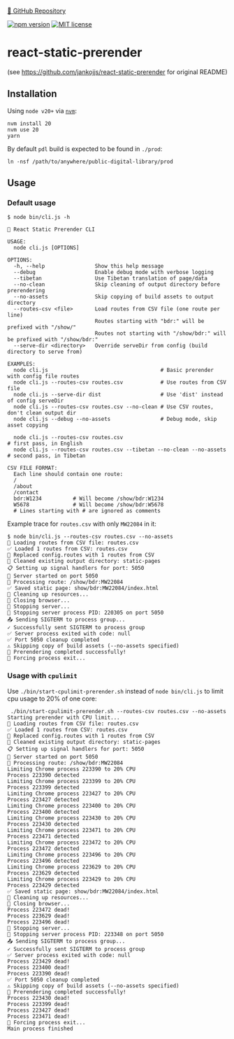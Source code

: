[🔗 GitHub Repository](https://github.com/jankojjs/react-static-prerender)

[![npm version](https://img.shields.io/npm/v/react-static-prerender.svg)](https://www.npmjs.com/package/react-static-prerender)
[![MIT license](https://img.shields.io/badge/license-MIT-green.svg)](LICENSE)
# react-static-prerender

(see https://github.com/jankojjs/react-static-prerender for original README)

## Installation

Using `node v20+` via [`nvm`](https://github.com/nvm-sh/nvm):

```
nvm install 20
nvm use 20
yarn
```

By default `pdl` build is expected to be found in `./prod`:

```
ln -nsf /path/to/anywhere/public-digital-library/prod
```

## Usage

### Default usage

```
$ node bin/cli.js -h

🚀 React Static Prerender CLI

USAGE:
  node cli.js [OPTIONS]

OPTIONS:
  -h, --help                Show this help message
  --debug                   Enable debug mode with verbose logging
  --tibetan                 Use Tibetan translation of page/data
  --no-clean                Skip cleaning of output directory before prerendering
  --no-assets               Skip copying of build assets to output directory
  --routes-csv <file>       Load routes from CSV file (one route per line)
                            Routes starting with "bdr:" will be prefixed with "/show/"
                            Routes not starting with "/show/bdr:" will be prefixed with "/show/bdr:"
  --serve-dir <directory>   Override serveDir from config (build directory to serve from)

EXAMPLES:
  node cli.js                                    # Basic prerender with config file routes
  node cli.js --routes-csv routes.csv            # Use routes from CSV file
  node cli.js --serve-dir dist                   # Use 'dist' instead of config serveDir
  node cli.js --routes-csv routes.csv --no-clean # Use CSV routes, don't clean output dir
  node cli.js --debug --no-assets                # Debug mode, skip asset copying
 
  node cli.js --routes-csv routes.csv                                   # first pass, in English
  node cli.js --routes-csv routes.csv --tibetan --no-clean --no-assets  # second pass, in Tibetan

CSV FILE FORMAT:
  Each line should contain one route:
  /
  /about
  /contact
  bdr:W1234          # Will become /show/bdr:W1234
  W5678              # Will become /show/bdr:W5678
  # Lines starting with # are ignored as comments
```

Example trace for `routes.csv` with only `MW22084` in it:

```
$ node bin/cli.js --routes-csv routes.csv --no-assets 
📄 Loading routes from CSV file: routes.csv
✅ Loaded 1 routes from CSV: routes.csv
🔄 Replaced config.routes with 1 routes from CSV
🧹 Cleaned existing output directory: static-pages
📋 Setting up signal handlers for port: 5050
🚀 Server started on port 5050
📄 Processing route: /show/bdr:MW22084
✅ Saved static page: show/bdr:MW22084/index.html
🧹 Cleaning up resources...
🔄 Closing browser...
🔄 Stopping server...
🛑 Stopping server process PID: 220305 on port 5050
📤 Sending SIGTERM to process group...
✓ Successfully sent SIGTERM to process group
✅ Server process exited with code: null
✅ Port 5050 cleanup completed
⚠️ Skipping copy of build assets (--no-assets specified)
🎉 Prerendering completed successfully!
🚪 Forcing process exit...
```

### Usage with `cpulimit`

Use `./bin/start-cpulimit-prerender.sh` instead of `node bin/cli.js` to limit cpu usage to 20% of one core:

```
 ./bin/start-cpulimit-prerender.sh --routes-csv routes.csv --no-assets 
Starting prerender with CPU limit...
📄 Loading routes from CSV file: routes.csv
✅ Loaded 1 routes from CSV: routes.csv
🔄 Replaced config.routes with 1 routes from CSV
🧹 Cleaned existing output directory: static-pages
📋 Setting up signal handlers for port: 5050
🚀 Server started on port 5050
📄 Processing route: /show/bdr:MW22084
Limiting Chrome process 223390 to 20% CPU
Process 223390 detected
Limiting Chrome process 223399 to 20% CPU
Process 223399 detected
Limiting Chrome process 223427 to 20% CPU
Process 223427 detected
Limiting Chrome process 223400 to 20% CPU
Process 223400 detected
Limiting Chrome process 223430 to 20% CPU
Process 223430 detected
Limiting Chrome process 223471 to 20% CPU
Process 223471 detected
Limiting Chrome process 223472 to 20% CPU
Process 223472 detected
Limiting Chrome process 223496 to 20% CPU
Process 223496 detected
Limiting Chrome process 223629 to 20% CPU
Process 223629 detected
Limiting Chrome process 223429 to 20% CPU
Process 223429 detected
✅ Saved static page: show/bdr:MW22084/index.html
🧹 Cleaning up resources...
🔄 Closing browser...
Process 223472 dead!
Process 223629 dead!
Process 223496 dead!
🔄 Stopping server...
🛑 Stopping server process PID: 223348 on port 5050
📤 Sending SIGTERM to process group...
✓ Successfully sent SIGTERM to process group
✅ Server process exited with code: null
Process 223429 dead!
Process 223400 dead!
Process 223390 dead!
✅ Port 5050 cleanup completed
⚠️ Skipping copy of build assets (--no-assets specified)
🎉 Prerendering completed successfully!
Process 223430 dead!
Process 223399 dead!
Process 223427 dead!
Process 223471 dead!
🚪 Forcing process exit...
Main process finished
```